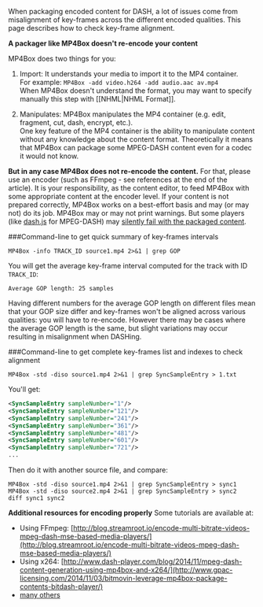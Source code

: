 When packaging encoded content for DASH, a lot of issues come from misalignment of key-frames across the different encoded qualities. This page describes how to check key-frame alignment. 

**A packager like MP4Box doesn't re-encode your content** 

MP4Box does two things for you:

1.  Import: It understands your media to import it to the MP4 container.   
 For example: `MP4Box -add video.h264 -add audio.aac av.mp4`   
 When MP4Box doesn't understand the format, you may want to specify manually this step with [[NHML|NHML Format]].
 
2.  Manipulates: MP4Box manipulates the MP4 container (e.g. edit, fragment, cut, dash, encrypt, etc.).  
 One key feature of the MP4 container is the ability to manipulate content without any knowledge about the content format. Theoretically it means that MP4Box can package some MPEG-DASH content even for a codec it would not know.

**But in any case MP4Box does not re-encode the content.** For that, please use an encoder (such as FFmpeg - see references at the end of the article). It is your responsibility, as the content editor, to feed MP4Box with some appropriate content at the encoder level. If your content is not prepared correctly, MP4Box works on a best-effort basis and may (or may not) do its job. MP4Box may or may not print warnings. But some players (like [dash.js](https://github.com/Dash-Industry-Forum/dash.js) for MPEG-DASH) may [silently fail with the packaged content](https://github.com/gpac/gpac/issues/215). 

###Command-line to get quick summary of key-frames intervals

```
MP4Box -info TRACK_ID source1.mp4 2>&1 | grep GOP
```

You will get the average key-frame interval computed for the track with ID `TRACK_ID`:

```
Average GOP length: 25 samples
```

Having different numbers for the average GOP length on different files mean that your GOP size differ and key-frames won't be aligned across various qualities: you will have to re-encode. However there may be cases where the average GOP length is the same, but slight variations may occur resulting in misalignment when DASHing. 

###Command-line to get complete key-frames list and indexes to check alignment

```
MP4Box -std -diso source1.mp4 2>&1 | grep SyncSampleEntry > 1.txt
```

You'll get:

```xml
<SyncSampleEntry sampleNumber="1"/>
<SyncSampleEntry sampleNumber="121"/>
<SyncSampleEntry sampleNumber="241"/>
<SyncSampleEntry sampleNumber="361"/>
<SyncSampleEntry sampleNumber="481"/>
<SyncSampleEntry sampleNumber="601"/>
<SyncSampleEntry sampleNumber="721"/>
...
```

Then do it with another source file, and compare:

```
MP4Box -std -diso source1.mp4 2>&1 | grep SyncSampleEntry > sync1
MP4Box -std -diso source2.mp4 2>&1 | grep SyncSampleEntry > sync2
diff sync1 sync2
```

**Additional resources for encoding properly** Some tutorials are available at:

*   Using FFmpeg: [http://blog.streamroot.io/encode-multi-bitrate-videos-mpeg-dash-mse-based-media-players/](http://blog.streamroot.io/encode-multi-bitrate-videos-mpeg-dash-mse-based-media-players/)
*   Using x264: [http://www.dash-player.com/blog/2014/11/mpeg-dash-content-generation-using-mp4box-and-x264/](http://www.gpac-licensing.com/2014/11/03/bitmovin-leverage-mp4box-package-contents-bitdash-player/)
*   [many others](https://www.google.fr/?q=dash%20encoding%20mp4box#safe=off&q=dash+encoding+mp4box)
